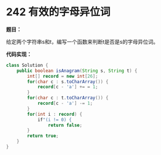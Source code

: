 # 242 有效的字母异位词

**题目：**

给定两个字符串s和t，编写一个函数来判断t是否是s的字母异位词。



**代码实现：**

```java
class Solution {
    public boolean isAnagram(String s, String t) {
        int[] record = new int[26];
        for(char c : s.toCharArray()) {
            record[c - 'a'] += = 1;
        }
        for(char c : t.toCharArray()) {
            record[c - 'a'] -= 1;
        }
        for(int i : record) {
            if"(i != 0) {
                return false;
        }
        return true;
    }
}
```

